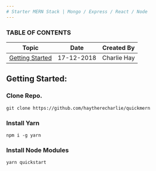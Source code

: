 ```yaml
---
# Starter MERN Stack | Mongo / Express / React / Node
---
```


### TABLE OF CONTENTS

| Topic                       | Date       | Created By  |
| --------------------------- | ---------- | ----------- |
| [Getting Started](#Topic01) | 17-12-2018 | Charlie Hay |

<a name="Topic01"></a>

## Getting Started:

### Clone Repo.

```
git clone https://github.com/haytherecharlie/quickmern
```

### Install Yarn

```
npm i -g yarn
```

### Install Node Modules

```
yarn quickstart
```
